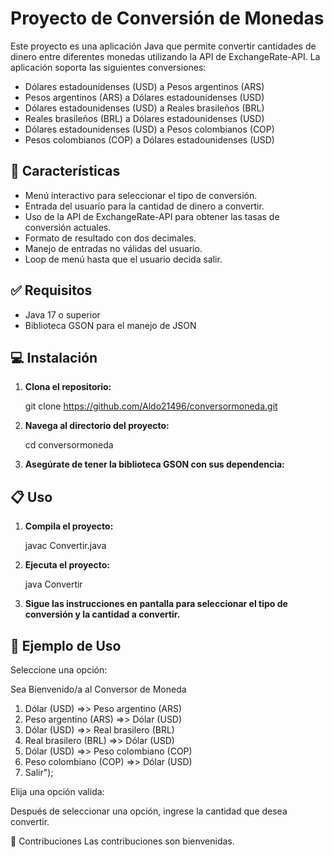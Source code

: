 # Proyecto de Conversión de Monedas

Este proyecto es una aplicación Java que permite convertir cantidades de dinero entre diferentes monedas utilizando la API de ExchangeRate-API. La aplicación soporta las siguientes conversiones:

- Dólares estadounidenses (USD) a Pesos argentinos (ARS)
- Pesos argentinos (ARS) a Dólares estadounidenses (USD)
- Dólares estadounidenses (USD) a Reales brasileños (BRL)
- Reales brasileños (BRL) a Dólares estadounidenses (USD)
- Dólares estadounidenses (USD) a Pesos colombianos (COP)
- Pesos colombianos (COP) a Dólares estadounidenses (USD)

## 🚀 Características

- Menú interactivo para seleccionar el tipo de conversión.
- Entrada del usuario para la cantidad de dinero a convertir.
- Uso de la API de ExchangeRate-API para obtener las tasas de conversión actuales.
- Formato de resultado con dos decimales.
- Manejo de entradas no válidas del usuario.
- Loop de menú hasta que el usuario decida salir.

## ✅ Requisitos

- Java 17 o superior
- Biblioteca GSON para el manejo de JSON

## 💻 Instalación

1. **Clona el repositorio:**
    
    git clone https://github.com/Aldo21496/conversormoneda.git

    

2. **Navega al directorio del proyecto:**
    
    cd conversormoneda
    
3. **Asegúrate de tener la biblioteca GSON con sus dependencia:**
    

## 📋 Uso

1. **Compila el proyecto:**
    
    javac Convertir.java
    

2. **Ejecuta el proyecto:**
    
    java Convertir
    

3. **Sigue las instrucciones en pantalla para seleccionar el tipo de conversión y la cantidad a convertir.**

## 📝 Ejemplo de Uso

Seleccione una opción:

Sea Bienvenido/a al Conversor de Moneda

1) Dólar (USD) =>> Peso argentino (ARS)
2) Peso argentino (ARS) =>> Dólar (USD)
3) Dólar (USD) =>> Real brasilero (BRL)
4) Real brasilero (BRL) =>> Dólar (USD)
5) Dólar (USD) =>> Peso colombiano (COP)
6) Peso colombiano (COP) =>> Dólar (USD)
0) Salir");

Elija una opción valida: 

Después de seleccionar una opción, ingrese la cantidad que desea convertir.



🤝 Contribuciones
Las contribuciones son bienvenidas.
